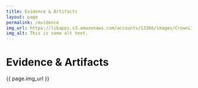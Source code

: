 ```yaml
---
title: Evidence & Artifacts
layout: page
permalink: /evidence
img_url: https://libapps.s3.amazonaws.com/accounts/13366/images/CrownLibraryBanner5.jpg
img_alt: This is some alt text.
---
```


# Evidence & Artifacts

{{ page.img_url }}